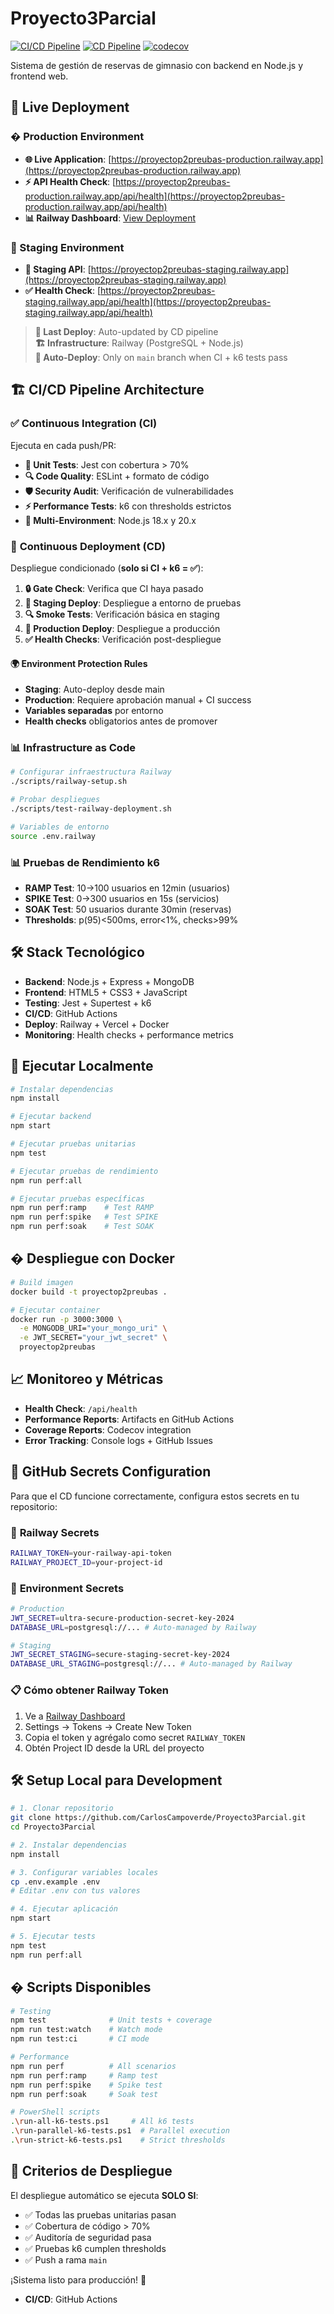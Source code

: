 # Proyecto3Parcial

[![CI/CD Pipeline](https://github.com/CarlosCampoverde/Proyecto3Parcial/actions/workflows/ci.yml/badge.svg)](https://github.com/CarlosCampoverde/Proyecto3Parcial/actions/workflows/ci.yml)
[![CD Pipeline](https://github.com/CarlosCampoverde/Proyecto3Parcial/actions/workflows/cd.yml/badge.svg)](https://github.com/CarlosCampoverde/Proyecto3Parcial/actions/workflows/cd.yml)
[![codecov](https://codecov.io/gh/CarlosCampoverde/Proyecto3Parcial/branch/main/graph/badge.svg)](https://codecov.io/gh/CarlosCampoverde/Proyecto3Parcial)

Sistema de gestión de reservas de gimnasio con backend en Node.js y frontend web.

## 🚀 Live Deployment

### � Production Environment
- **🌐 Live Application**: [https://proyectop2preubas-production.railway.app](https://proyectop2preubas-production.railway.app)
- **⚡ API Health Check**: [https://proyectop2preubas-production.railway.app/api/health](https://proyectop2preubas-production.railway.app/api/health)
- **📊 Railway Dashboard**: [View Deployment](https://railway.app/dashboard)

### 🧪 Staging Environment
- **🔧 Staging API**: [https://proyectop2preubas-staging.railway.app](https://proyectop2preubas-staging.railway.app)
- **✅ Health Check**: [https://proyectop2preubas-staging.railway.app/api/health](https://proyectop2preubas-staging.railway.app/api/health)

> **📅 Last Deploy**: Auto-updated by CD pipeline  
> **🏗️ Infrastructure**: Railway (PostgreSQL + Node.js)  
> **🔄 Auto-Deploy**: Only on `main` branch when CI + k6 tests pass

## 🏗️ CI/CD Pipeline Architecture

### ✅ **Continuous Integration (CI)** 
Ejecuta en cada push/PR:

- **🧪 Unit Tests**: Jest con cobertura > 70%
- **🔍 Code Quality**: ESLint + formato de código
- **🛡️ Security Audit**: Verificación de vulnerabilidades
- **⚡ Performance Tests**: k6 con thresholds estrictos
- **🐳 Multi-Environment**: Node.js 18.x y 20.x

### 🚀 **Continuous Deployment (CD)**
Despliegue condicionado (**solo si CI + k6 = ✅**):

1. **🔒 Gate Check**: Verifica que CI haya pasado
2. **🧪 Staging Deploy**: Despliegue a entorno de pruebas
3. **🔍 Smoke Tests**: Verificación básica en staging
4. **🌟 Production Deploy**: Despliegue a producción
5. **✅ Health Checks**: Verificación post-despliegue

#### 🌍 **Environment Protection Rules**
- **Staging**: Auto-deploy desde main
- **Production**: Requiere aprobación manual + CI success
- **Variables separadas** por entorno
- **Health checks** obligatorios antes de promover

### 📊 **Infrastructure as Code**
```bash
# Configurar infraestructura Railway
./scripts/railway-setup.sh

# Probar despliegues
./scripts/test-railway-deployment.sh

# Variables de entorno
source .env.railway
```

### 📊 **Pruebas de Rendimiento k6**
- **RAMP Test**: 10→100 usuarios en 12min (usuarios)
- **SPIKE Test**: 0→300 usuarios en 15s (servicios)
- **SOAK Test**: 50 usuarios durante 30min (reservas)
- **Thresholds**: p(95)<500ms, error<1%, checks>99%

## 🛠️ Stack Tecnológico

- **Backend**: Node.js + Express + MongoDB
- **Frontend**: HTML5 + CSS3 + JavaScript
- **Testing**: Jest + Supertest + k6
- **CI/CD**: GitHub Actions
- **Deploy**: Railway + Vercel + Docker
- **Monitoring**: Health checks + performance metrics

## 🧪 Ejecutar Localmente

```bash
# Instalar dependencias
npm install

# Ejecutar backend
npm start

# Ejecutar pruebas unitarias
npm test

# Ejecutar pruebas de rendimiento
npm run perf:all

# Ejecutar pruebas específicas
npm run perf:ramp    # Test RAMP
npm run perf:spike   # Test SPIKE  
npm run perf:soak    # Test SOAK
```

## � Despliegue con Docker

```bash
# Build imagen
docker build -t proyectop2preubas .

# Ejecutar container
docker run -p 3000:3000 \
  -e MONGODB_URI="your_mongo_uri" \
  -e JWT_SECRET="your_jwt_secret" \
  proyectop2preubas
```

## 📈 Monitoreo y Métricas

- **Health Check**: `/api/health`
- **Performance Reports**: Artifacts en GitHub Actions
- **Coverage Reports**: Codecov integration
- **Error Tracking**: Console logs + GitHub Issues

## 🔐 GitHub Secrets Configuration

Para que el CD funcione correctamente, configura estos secrets en tu repositorio:

### 🚂 **Railway Secrets**
```bash
RAILWAY_TOKEN=your-railway-api-token
RAILWAY_PROJECT_ID=your-project-id
```

### 🔑 **Environment Secrets**
```bash
# Production
JWT_SECRET=ultra-secure-production-secret-key-2024
DATABASE_URL=postgresql://... # Auto-managed by Railway

# Staging  
JWT_SECRET_STAGING=secure-staging-secret-key-2024
DATABASE_URL_STAGING=postgresql://... # Auto-managed by Railway
```

### 📋 **Cómo obtener Railway Token**
1. Ve a [Railway Dashboard](https://railway.app/dashboard)
2. Settings → Tokens → Create New Token
3. Copia el token y agrégalo como secret `RAILWAY_TOKEN`
4. Obtén Project ID desde la URL del proyecto

## 🛠️ Setup Local para Development

```bash
# 1. Clonar repositorio
git clone https://github.com/CarlosCampoverde/Proyecto3Parcial.git
cd Proyecto3Parcial

# 2. Instalar dependencias
npm install

# 3. Configurar variables locales
cp .env.example .env
# Editar .env con tus valores

# 4. Ejecutar aplicación
npm start

# 5. Ejecutar tests
npm test
npm run perf:all
```

## � Scripts Disponibles

```bash
# Testing
npm test              # Unit tests + coverage
npm run test:watch    # Watch mode
npm run test:ci       # CI mode

# Performance
npm run perf          # All scenarios
npm run perf:ramp     # Ramp test
npm run perf:spike    # Spike test
npm run perf:soak     # Soak test

# PowerShell scripts
.\run-all-k6-tests.ps1     # All k6 tests
.\run-parallel-k6-tests.ps1  # Parallel execution
.\run-strict-k6-tests.ps1    # Strict thresholds
```

## 🎯 Criterios de Despliegue

El despliegue automático se ejecuta **SOLO SI**:
- ✅ Todas las pruebas unitarias pasan
- ✅ Cobertura de código > 70%
- ✅ Auditoría de seguridad pasa
- ✅ Pruebas k6 cumplen thresholds
- ✅ Push a rama `main`

¡Sistema listo para producción! 🚀
- **CI/CD**: GitHub Actions
